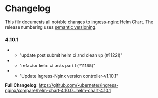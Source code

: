 # Changelog

This file documents all notable changes to [ingress-nginx](https://github.com/kubernetes/ingress-nginx) Helm Chart. The release numbering uses [semantic versioning](http://semver.org).

### 4.10.1

* - "update post submit helm ci and clean up (#11221)"
* - "refactor helm ci tests part I (#11188)"
* - "Update Ingress-Nginx version controller-v1.10.1"

**Full Changelog**: https://github.com/kubernetes/ingress-nginx/compare/helm-chart-4.10.0...helm-chart-4.10.1

